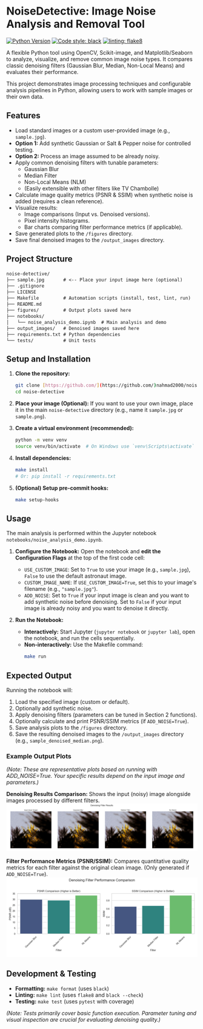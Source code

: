 # NoiseDetective: Image Noise Analysis and Removal Tool

[![Python Version](https://img.shields.io/badge/python-3.10+-blue.svg)](https://www.python.org/downloads/)
[![Code style: black](https://img.shields.io/badge/code%20style-black-000000.svg)](https://github.com/psf/black)
[![linting: flake8](https://img.shields.io/badge/linting-flake8-orange)](https://flake8.pycqa.org/en/latest/)

A flexible Python tool using OpenCV, Scikit-image, and Matplotlib/Seaborn to analyze, visualize, and remove common image noise types. It compares classic denoising filters (Gaussian Blur, Median, Non-Local Means) and evaluates their performance.

This project demonstrates image processing techniques and configurable analysis pipelines in Python, allowing users to work with sample images or their own data.

## Features

- Load standard images or a custom user-provided image (e.g., `sample.jpg`).
- **Option 1:** Add synthetic Gaussian or Salt & Pepper noise for controlled testing.
- **Option 2:** Process an image assumed to be already noisy.
- Apply common denoising filters with tunable parameters:
    - Gaussian Blur
    - Median Filter
    - Non-Local Means (NLM)
    - (Easily extensible with other filters like TV Chambolle)
- Calculate image quality metrics (PSNR & SSIM) when synthetic noise is added (requires a clean reference).
- Visualize results:
    - Image comparisons (Input vs. Denoised versions).
    - Pixel intensity histograms.
    - Bar charts comparing filter performance metrics (if applicable).
- Save generated plots to the `/figures` directory.
- Save final denoised images to the `/output_images` directory.

## Project Structure

```
noise-detective/
├── sample.jpg       # <-- Place your input image here (optional)
├── .gitignore
├── LICENSE
├── Makefile         # Automation scripts (install, test, lint, run)
├── README.md
├── figures/         # Output plots saved here
├── notebooks/
│   └── noise_analysis_demo.ipynb  # Main analysis and demo
├── output_images/   # Denoised images saved here
├── requirements.txt # Python dependencies
└── tests/           # Unit tests
```

## Setup and Installation

1.  **Clone the repository:**
    ```bash
    git clone [https://github.com/](https://github.com/)nahmad2000/noise-detective.git
    cd noise-detective
    ```

2.  **Place your image (Optional):** If you want to use your own image, place it in the main `noise-detective` directory (e.g., name it `sample.jpg` or `sample.png`).

3.  **Create a virtual environment (recommended):**
    ```bash
    python -m venv venv
    source venv/bin/activate  # On Windows use `venv\Scripts\activate`
    ```

4.  **Install dependencies:**
    ```bash
    make install
    # Or: pip install -r requirements.txt
    ```

5.  **(Optional) Setup pre-commit hooks:**
    ```bash
    make setup-hooks
    ```

## Usage

The main analysis is performed within the Jupyter notebook `notebooks/noise_analysis_demo.ipynb`.

1.  **Configure the Notebook:** Open the notebook and **edit the Configuration Flags** at the top of the first code cell:
    * `USE_CUSTOM_IMAGE`: Set to `True` to use your image (e.g., `sample.jpg`), `False` to use the default astronaut image.
    * `CUSTOM_IMAGE_NAME`: If `USE_CUSTOM_IMAGE=True`, set this to your image's filename (e.g., `"sample.jpg"`).
    * `ADD_NOISE`: Set to `True` if your input image is clean and you want to add synthetic noise before denoising. Set to `False` if your input image is already noisy and you want to denoise it directly.

2.  **Run the Notebook:**
    * **Interactively:** Start Jupyter (`jupyter notebook` or `jupyter lab`), open the notebook, and run the cells sequentially.
    * **Non-interactively:** Use the Makefile command:
        ```bash
        make run
        ```

## Expected Output

Running the notebook will:

1.  Load the specified image (custom or default).
2.  Optionally add synthetic noise.
3.  Apply denoising filters (parameters can be tuned in Section 2 functions).
4.  Optionally calculate and print PSNR/SSIM metrics (if `ADD_NOISE=True`).
5.  Save analysis plots to the `/figures` directory.
6.  Save the resulting denoised images to the `/output_images` directory (e.g., `sample_denoised_median.png`).

### Example Output Plots

*(Note: These are representative plots based on running with ADD_NOISE=True. Your specific results depend on the input image and parameters.)*

**Denoising Results Comparison:** Shows the input (noisy) image alongside images processed by different filters.
![Denoising Results Comparison](figures/denoising_results_comparison.png)

**Filter Performance Metrics (PSNR/SSIM):** Compares quantitative quality metrics for each filter against the original clean image. (Only generated if `ADD_NOISE=True`).
![Metrics Comparison](figures/metrics_comparison.png)

## Development & Testing

- **Formatting:** `make format` (uses `black`)
- **Linting:** `make lint` (uses `flake8` and `black --check`)
- **Testing:** `make test` (uses `pytest` with coverage)

*(Note: Tests primarily cover basic function execution. Parameter tuning and visual inspection are crucial for evaluating denoising quality.)*